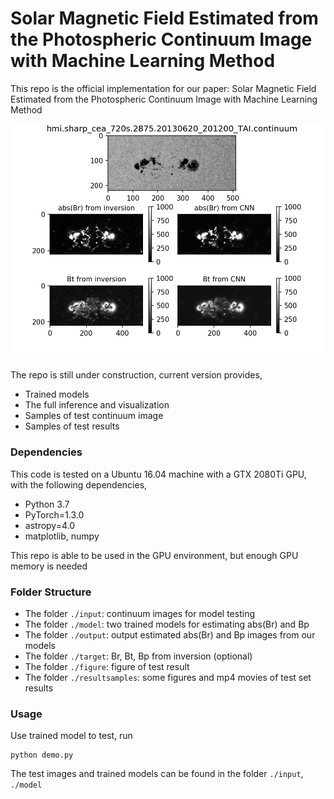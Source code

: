 # Solar Magnetic Field Estimated from the Photospheric Continuum Image with Machine Learning Method 

This repo is the official implementation for our paper: Solar Magnetic Field Estimated from the Photospheric Continuum Image with Machine Learning Method <br>

![image](https://github.com/jikaifan/IC2mag/blob/master/icons/visualization.jpeg)


The repo is still under construction, current version provides,

* Trained models <br>
* The full inference and visualization <br>
* Samples of test continuum image <br>
* Samples of test results <br>

### Dependencies

This code is tested on a Ubuntu 16.04 machine with a GTX 2080Ti GPU, with the following dependencies,

* Python 3.7 <br>
* PyTorch=1.3.0 <br>
* astropy=4.0 <br>
* matplotlib, numpy <br>

This repo is able to be used in the GPU environment, but enough GPU memory is needed

### Folder Structure

* The folder ```./input```: continuum images for model testing
* The folder ```./model```: two trained models for estimating abs(Br) and Bp
* The folder ```./output```: output estimated abs(Br) and Bp images from our models
* The folder ```./target```: Br, Bt, Bp from inversion (optional)
* The folder ```./figure```: figure of test result
* The folder ```./resultsamples```: some  figures and mp4 movies of test set results

### Usage

Use trained model to test, run

```
python demo.py
```

The test images and trained models can be found in the folder ```./input```, ```./model```


